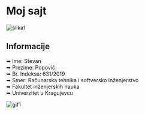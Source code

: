 # Moj sajt
![slika1](https://external-content.duckduckgo.com/iu/?u=http%3A%2F%2Fwallup.net%2Fwp-content%2Fuploads%2F2016%2F05%2F27%2F351775-The_Witcher_3_Wild_Hunt.jpg&f=1&nofb=1)
## Informacije

&#10149; Ime: Stevan \
&#10149; Prezime: Popović \
&#10149; Br. Indeksa: 631/2019 \
&#10149; Smer: Računarska tehnika i softversko inženjerstvo \
&#10149; Fakultet inženjerskih nauka \
&#10149; Univerzitet u Kragujevcu

![gif1](https://tenor.com/view/mark-zuckerberg-robot-water-gif-12435300)
